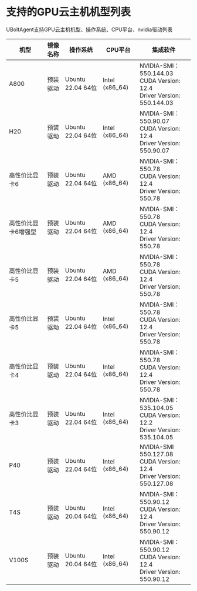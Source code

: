 # 支持的GPU云主机机型列表

UBoltAgent支持GPU云主机机型、操作系统、CPU平台、nvidia驱动列表

| **机型**            | **镜像名称** | **操作系统**      | CPU平台        | **集成软件**                                                 |
| ------------------- | ------------ | ----------------- | -------------- | ------------------------------------------------------------ |
| A800                | 预装驱动     | Ubuntu 22.04 64位 | Intel (x86_64) | NVIDIA-SMI：550.144.03<br />CUDA Version: 12.4<br />Driver Version: 550.144.03 |
| H20                 | 预装驱动     | Ubuntu 22.04 64位 | Intel (x86_64) | NVIDIA-SMI：550.90.07<br />CUDA Version: 12.4<br />Driver Version: 550.90.07 |
| 高性价比显卡6       | 预装驱动     | Ubuntu 22.04 64位 | AMD (x86_64)   | NVIDIA-SMI：550.78<br />CUDA Version: 12.4<br />Driver Version: 550.78 |
| 高性价比显卡6增强型 | 预装驱动     | Ubuntu 22.04 64位 | AMD (x86_64)   | NVIDIA-SMI：550.78<br />CUDA Version: 12.4<br />Driver Version: 550.78 |
| 高性价比显卡5       | 预装驱动     | Ubuntu 22.04 64位 | AMD (x86_64)   | NVIDIA-SMI：550.78<br />CUDA Version: 12.4<br />Driver Version: 550.78 |
| 高性价比显卡5       | 预装驱动     | Ubuntu 22.04 64位 | Intel (x86_64) | NVIDIA-SMI：550.78<br />CUDA Version: 12.4<br />Driver Version: 550.78 |
| 高性价比显卡4       | 预装驱动     | Ubuntu 22.04 64位 | Intel (x86_64) | NVIDIA-SMI：550.78<br />CUDA Version: 12.4<br />Driver Version: 550.78 |
| 高性价比显卡3       | 预装驱动     | Ubuntu 22.04 64位 | Intel (x86_64) | NVIDIA-SMI：535.104.05<br />CUDA Version: 12.2<br />Driver Version: 535.104.05 |
| P40                 | 预装驱动     | Ubuntu 22.04 64位 | Intel (x86_64) | NVIDIA-SMI 550.127.08<br />CUDA Version: 12.4<br />Driver Version: 550.127.08 |
| T4S                 | 预装驱动     | Ubuntu 20.04 64位 | Intel (x86_64) | NVIDIA-SMI：550.90.12<br />CUDA Version: 12.4<br />Driver Version: 550.90.12 |
| V100S               | 预装驱动     | Ubuntu 20.04 64位 | Intel (x86_64) | NVIDIA-SMI：550.90.12<br />CUDA Version: 12.4<br />Driver Version: 550.90.12 |

